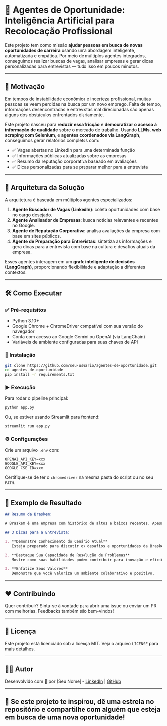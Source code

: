 
# 🤖 Agentes de Oportunidade: Inteligência Artificial para Recolocação Profissional

Este projeto tem como missão **ajudar pessoas em busca de novas oportunidades de carreira** usando uma abordagem inteligente, automatizada e empática. Por meio de múltiplos agentes integrados, conseguimos realizar buscas de vagas, analisar empresas e gerar dicas personalizadas para entrevistas — tudo isso em poucos minutos.

---

## 🚀 Motivação

Em tempos de instabilidade econômica e incerteza profissional, muitas pessoas se veem perdidas na busca por um novo emprego. Falta de tempo, informações desencontradas e entrevistas mal direcionadas são apenas alguns dos obstáculos enfrentados diariamente.

Este projeto nasceu para **reduzir essa fricção** e **democratizar o acesso à informação de qualidade** sobre o mercado de trabalho. Usando **LLMs**, **web scraping com Selenium**, e **agentes coordenados via LangGraph**, conseguimos gerar relatórios completos com:

- ✅ Vagas abertas no LinkedIn para uma determinada função
- ✅ Informações públicas atualizadas sobre as empresas
- ✅ Resumo da reputação corporativa baseado em avaliações
- ✅ Dicas personalizadas para se preparar melhor para a entrevista

---

## 🧠 Arquitetura da Solução

A arquitetura é baseada em múltiplos agentes especializados:

1. **Agente Buscador de Vagas (LinkedIn)**: coleta oportunidades com base no cargo desejado.
2. **Agente Analisador de Empresas**: busca notícias relevantes e recentes no Google.
3. **Agente de Reputação Corporativa**: analisa avaliações da empresa com base em sites públicos.
4. **Agente de Preparação para Entrevistas**: sintetiza as informações e gera dicas para a entrevista com base na cultura e desafios atuais da empresa.

Esses agentes interagem em um **grafo inteligente de decisões (LangGraph)**, proporcionando flexibilidade e adaptação a diferentes contextos.

---

## 🛠 Como Executar

### ✅ Pré-requisitos

- Python 3.10+
- Google Chrome + ChromeDriver compatível com sua versão do navegador
- Conta com acesso ao Google Gemini ou OpenAI (via LangChain)
- Variáveis de ambiente configuradas para suas chaves de API

### 🧱 Instalação

```bash
git clone https://github.com/seu-usuario/agentes-de-oportunidade.git
cd agentes-de-oportunidade
pip install -r requirements.txt
````

### ▶️ Execução

Para rodar o pipeline principal:

```bash
python app.py
```

Ou, se estiver usando Streamlit para frontend:

```bash
streamlit run app.py
```

### ⚙️ Configurações

Crie um arquivo `.env` com:

```env
OPENAI_API_KEY=xxx
GOOGLE_API_KEY=xxx
GOOGLE_CSE_ID=xxx
```

Certifique-se de ter o `chromedriver` na mesma pasta do script ou no seu `PATH`.

---

## 📄 Exemplo de Resultado

```markdown
## Resumo da Braskem:

A Braskem é uma empresa com histórico de altos e baixos recentes. Apesar de ter revertido prejuízos no último trimestre, enfrenta desafios como a pressão de agências de rating e recomendações de venda de alguns bancos. Por outro lado, a empresa demonstra ser um bom lugar para se trabalhar, sendo reconhecida pelos próprios funcionários.

## 3 Dicas para a Entrevista:

1. **Demonstre Conhecimento do Cenário Atual**  
   Esteja preparado para discutir os desafios e oportunidades da Braskem no contexto do mercado petroquímico.

2. **Destaque Sua Capacidade de Resolução de Problemas**  
   Mostre como suas habilidades podem contribuir para inovação e eficiência.

3. **Enfatize Seus Valores**  
   Demonstre que você valoriza um ambiente colaborativo e positivo.
```

---

## ❤️ Contribuindo

Quer contribuir? Sinta-se à vontade para abrir uma issue ou enviar um PR com melhorias. Feedbacks também são bem-vindos!

---

## 📜 Licença

Este projeto está licenciado sob a licença MIT. Veja o arquivo `LICENSE` para mais detalhes.

---

## 🙋‍♂️ Autor

Desenvolvido com 💙 por \[Seu Nome] – [LinkedIn](https://linkedin.com/in/seu-perfil) | [GitHub](https://github.com/seu-usuario)

---

## 🌟 Se este projeto te inspirou, dê uma estrela no repositório e compartilhe com alguém que esteja em busca de uma nova oportunidade!

```

